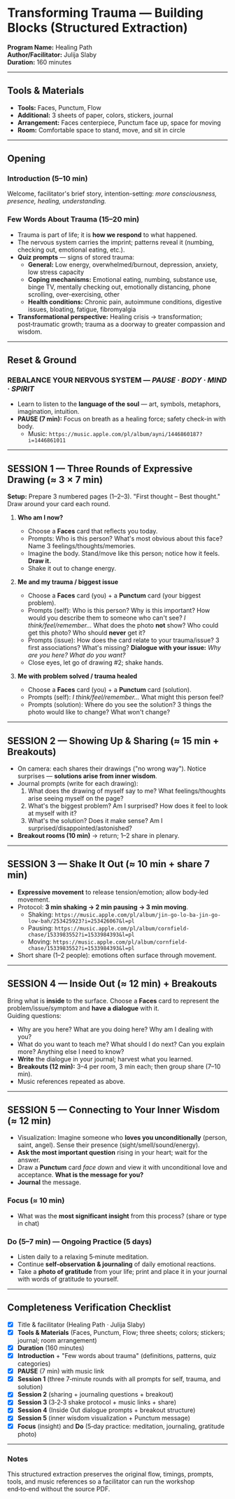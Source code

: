 # Transforming Trauma — Building Blocks (Structured Extraction)

**Program Name:** Healing Path  
**Author/Facilitator:** Julija Slaby  
**Duration:** 160 minutes  

---

## Tools & Materials
- **Tools:** Faces, Punctum, Flow  
- **Additional:** 3 sheets of paper, colors, stickers, journal  
- **Arrangement:** Faces centerpiece, Punctum face up, space for moving  
- **Room:** Comfortable space to stand, move, and sit in circle  

---

## Opening
### Introduction (5–10 min)
Welcome, facilitator's brief story, intention-setting: *more consciousness, presence, healing, understanding.*

### Few Words About Trauma (15–20 min)
- Trauma is part of life; it is **how we respond** to what happened.  
- The nervous system carries the imprint; patterns reveal it (numbing, checking out, emotional eating, etc.).  
- **Quiz prompts** — signs of stored trauma:  
  - **General:** Low energy, overwhelmed/burnout, depression, anxiety, low stress capacity  
  - **Coping mechanisms:** Emotional eating, numbing, substance use, binge TV, mentally checking out, emotionally distancing, phone scrolling, over-exercising, other  
  - **Health conditions:** Chronic pain, autoimmune conditions, digestive issues, bloating, fatigue, fibromyalgia  
- **Transformational perspective:** Healing crisis → transformation; post‑traumatic growth; trauma as a doorway to greater compassion and wisdom.

---

## Reset & Ground
### REBALANCE YOUR NERVOUS SYSTEM — *PAUSE · BODY · MIND · SPIRIT*
- Learn to listen to the **language of the soul** — art, symbols, metaphors, imagination, intuition.
- **PAUSE (7 min):** Focus on breath as a healing force; safety check-in with body.  
  - Music: `https://music.apple.com/pl/album/ayni/1446860187?i=1446861011`

---

## SESSION 1 — Three Rounds of Expressive Drawing (≈ 3 × 7 min)
**Setup:** Prepare 3 numbered pages (1–2–3). "First thought – Best thought." Draw around your card each round.

1) **Who am I now?**  
   - Choose a **Faces** card that reflects you today.  
   - Prompts: Who is this person? What's most obvious about this face? Name 3 feelings/thoughts/memories.  
   - Imagine the body. Stand/move like this person; notice how it feels. **Draw it.**  
   - Shake it out to change energy.

2) **Me and my trauma / biggest issue**  
   - Choose a **Faces** card (you) + a **Punctum** card (your biggest problem).  
   - Prompts (self): Who is this person? Why is this important? How would you describe them to someone who can't see? *I think/feel/remember…* What does the photo **not** show? Who could get this photo? Who should **never** get it?  
   - Prompts (issue): How does the card relate to your trauma/issue? 3 first associations? What's missing? **Dialogue with your issue:** *Why are you here? What do you want?*  
   - Close eyes, let go of drawing #2; shake hands.

3) **Me with problem solved / trauma healed**  
   - Choose a **Faces** card (you) + a **Punctum** card (solution).  
   - Prompts (self): *I think/feel/remember…* What might this person feel?  
   - Prompts (solution): Where do you see the solution? 3 things the photo would like to change? What won't change?

---

## SESSION 2 — Showing Up & Sharing (≈ 15 min + Breakouts)
- On camera: each shares their drawings ("no wrong way"). Notice surprises — **solutions arise from inner wisdom**.  
- Journal prompts (write for each drawing):  
  1. What does the drawing of myself say to me? What feelings/thoughts arise seeing myself on the page?  
  2. What's the biggest problem? Am I surprised? How does it feel to look at myself with it?  
  3. What's the solution? Does it make sense? Am I surprised/disappointed/astonished?  
- **Breakout rooms (10 min)** → return; 1–2 share in plenary.

---

## SESSION 3 — Shake It Out (≈ 10 min + share 7 min)
- **Expressive movement** to release tension/emotion; allow body‑led movement.  
- Protocol: **3 min shaking → 2 min pausing → 3 min moving**.  
  - Shaking: `https://music.apple.com/pl/album/jin-go-lo-ba-jin-go-low-bah/253425923?i=253426067&l=pl`  
  - Pausing: `https://music.apple.com/pl/album/cornfield-chase/1533983552?i=1533984393&l=pl`  
  - Moving: `https://music.apple.com/pl/album/cornfield-chase/1533983552?i=1533984393&l=pl`  
- Short share (1–2 people): emotions often surface through movement.

---

## SESSION 4 — Inside Out (≈ 12 min) + Breakouts
Bring what is **inside** to the surface. Choose a **Faces** card to represent the problem/issue/symptom and **have a dialogue** with it.  
Guiding questions:  
- Why are you here? What are you doing here? Why am I dealing with you?  
- What do you want to teach me? What should I do next? Can you explain more? Anything else I need to know?  
- **Write** the dialogue in your journal; harvest what you learned.  
- **Breakouts (12 min):** 3–4 per room, 3 min each; then group share (7–10 min).  
- Music references repeated as above.

---

## SESSION 5 — Connecting to Your Inner Wisdom (≈ 12 min)
- Visualization: Imagine someone who **loves you unconditionally** (person, saint, angel). Sense their presence (sight/smell/sound/energy).  
- **Ask the most important question** rising in your heart; wait for the answer.  
- Draw a **Punctum** card *face down* and view it with unconditional love and acceptance. **What is the message for you?**  
- **Journal** the message.

### Focus (≈ 10 min)
- What was the **most significant insight** from this process? (share or type in chat)

### Do (5–7 min) — Ongoing Practice (5 days)
- Listen daily to a relaxing 5‑minute meditation.  
- Continue **self‑observation & journaling** of daily emotional reactions.  
- Take a **photo of gratitude** from your life; print and place it in your journal with words of gratitude to yourself.

---

## Completeness Verification Checklist
- [x] Title & facilitator (Healing Path · Julija Slaby)  
- [x] **Tools & Materials** (Faces, Punctum, Flow; three sheets; colors; stickers; journal; room arrangement)  
- [x] **Duration** (160 minutes)  
- [x] **Introduction** + "Few words about trauma" (definitions, patterns, quiz categories)  
- [x] **PAUSE** (7 min) with music link  
- [x] **Session 1** (three 7‑minute rounds with all prompts for self, trauma, and solution)  
- [x] **Session 2** (sharing + journaling questions + breakout)  
- [x] **Session 3** (3‑2‑3 shake protocol + music links + share)  
- [x] **Session 4** (Inside Out dialogue prompts + breakout structure)  
- [x] **Session 5** (inner wisdom visualization + Punctum message)  
- [x] **Focus** (insight) and **Do** (5‑day practice: meditation, journaling, gratitude photo)

---

### Notes
This structured extraction preserves the original flow, timings, prompts, tools, and music references so a facilitator can run the workshop end‑to‑end without the source PDF.
